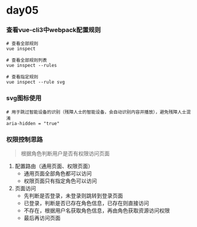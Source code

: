 # day05

### 查看vue-cli3中webpack配置规则
```
# 查看全部规则
vue inspect

# 查看全部规则列表
vue inspect --rules

# 查看指定规则
vue inspect --rule svg
```

### svg图标使用
```
# 用于跳过智能设备的识别（残障人士的智能设备，会自动识别内容并播放），避免残障人士混淆
aria-hidden = "true"
```

### 权限控制思路
> 根据角色判断用户是否有权限访问页面
1. 配置路由（通用页面、权限页面）
    - 通用页面全部角色都可以访问
    - 权限页面只有指定角色可以访问
2. 页面访问
    - 先判断是否登录，未登录则跳转到登录页面
    - 已登录，判断是否已存在角色信息，已存在则直接访问
    - 不存在，根据用户名获取角色信息，再由角色获取资源访问权限
    - 最后再访问页面